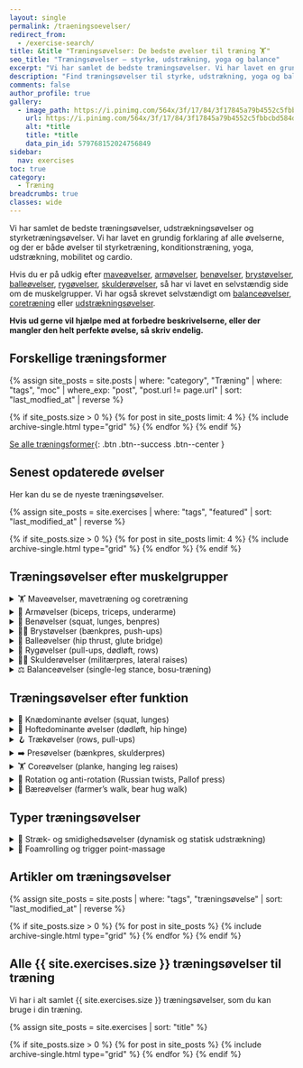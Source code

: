 ```yaml
---
layout: single
permalink: /traeningsoevelser/
redirect_from:
  - /exercise-search/
title: &title "Træningsøvelser: De bedste øvelser til træning 🏋"
seo_title: "Træningsøvelser – styrke, udstrækning, yoga og balance"
excerpt: "Vi har samlet de bedste træningsøvelser. Vi har lavet en grundig forklaring af alle øvelserne, og der er både øvelser til styrketræning, konditionstræning, yoga, udstrækning, mobilitet og cardio."
description: "Find træningsøvelser til styrke, udstrækning, yoga og balance. Få inspiration til øvelser, der forbedrer din mobilitet, stabilitet og styrke."
comments: false
author_profile: true
gallery:
  - image_path: https://i.pinimg.com/564x/3f/17/84/3f17845a79b4552c5fbbcbd584d1c36a.jpg
    url: https://i.pinimg.com/564x/3f/17/84/3f17845a79b4552c5fbbcbd584d1c36a.jpg
    alt: *title
    title: *title
    data_pin_id: 579768152024756849
sidebar:
  nav: exercises
toc: true
category:
  - Træning
breadcrumbs: true
classes: wide
---
```


Vi har samlet de bedste træningsøvelser, udstrækningsøvelser og styrketræningsøvelser. Vi har lavet en grundig forklaring af alle øvelserne, og der er både øvelser til styrketræning, konditionstræning, yoga, udstrækning, mobilitet og cardio.

Hvis du er på udkig efter [maveøvelser](/maveoevelser/), [armøvelser](/arme-triceps-biceps/), [benøvelser](/benoevelser/), [brystøvelser](/brystoevelser/), [balleøvelser](/balleoevelser/), [rygøvelser](/rygoevelser/), [skulderøvelser](/skulderoevelser/), så har vi lavet en selvstændig side om de muskelgrupper. Vi har også skrevet selvstændigt om [balanceøvelser](/balance/), [coretræning](/core/) eller [udstrækningsøvelser](/udstraekning-udspaending/).

**Hvis ud gerne vil hjælpe med at forbedre beskrivelserne, eller der mangler den helt perfekte øvelse, så skriv endelig.**

## Forskellige træningsformer

{% assign site_posts = site.posts | where: "category", "Træning" | where: "tags", "moc" | where_exp: "post", "post.url != page.url" | sort: "last_modfied_at" | reverse %}

<div class="feature__wrapper" markdown="1">

{% if site_posts.size > 0 %}
  {% for post in site_posts limit: 4 %}
    {% include archive-single.html type="grid" %}
  {% endfor %}
{% endif %}

[Se alle træningsformer](/traeningsformer/){: .btn .btn--success .btn--center }

</div>

## Senest opdaterede øvelser

Her kan du se de nyeste træningsøvelser.

<div class="feature__wrapper">

{% assign site_posts = site.exercises | where: "tags", "featured" | sort: "last_modified_at" | reverse %}

{% if site_posts.size > 0 %}
  {% for post in site_posts limit: 4 %}
    {% include archive-single.html type="grid" %}
  {% endfor %}
{% endif %}

</div>

## Træningsøvelser efter muskelgrupper

<details markdown="1" class="faq">
  <summary>🏋️ Maveøvelser, mavetræning og coretræning</summary>

Vi har en lang række maveøvelser, der styrker din core og kropsstamme. Øvelserne kan udføres med kropsvægt, håndvægte, elastikker, bolde eller hjul. 

Læs mere om [coretræning](/core/) og [fedttab på maven]({% link _posts/2020-07-07-mavefedt.md %}).

[Se alle maveøvelser](/maveoevelser/).
</details>

<details markdown="1" class="faq">
  <summary>💪 Armøvelser (biceps, triceps, underarme)</summary>

Vi har samlet de bedste armøvelser til biceps, triceps og underarme – både med frie vægte og kropsvægt. 

Læs mere om [armøvelser her](/arme-triceps-biceps/).
</details>

<details markdown="1" class="faq">
  <summary>🦵 Benøvelser (squat, lunges, benpres)</summary>

Bentræning kan foregå både med frie vægte og maskiner. Squat, lunges og dødløft er fundamentale øvelser, men vi dækker også leg extensions, benpres og træning med Safety Squat Bar.

[Tjek alle benøvelser](/benoevelser/).
</details>

<details markdown="1" class="faq">
  <summary>🏋️‍♂️ Brystøvelser (bænkpres, push-ups)</summary>

Træn dit bryst effektivt med vægtstang, håndvægte, kabler eller elastikker. Vi guider dig til den bedste teknik og variation.

[Se alle brystøvelser](/brystoevelser/).
</details>

<details markdown="1" class="faq">
  <summary>🍑 Balleøvelser (hip thrust, glute bridge)</summary>

Ballemusklerne arbejder i mange bevægelser. Vi har samlet de mest effektive øvelser, som du kan lave både hjemme og i træningscenteret.

[Se alle balleøvelser](/balleoevelser/).
</details>

<details markdown="1" class="faq">
  <summary>💪 Rygøvelser (pull-ups, dødløft, rows)</summary>

Din ryg skal udfordres med effektive øvelser. Rows og pull-ups træner ryggen i både horisontale og vertikale træk, mens dødløft aktiverer hele bagsiden.

[Se alle rygøvelser](/rygoevelser/).
</details>

<details markdown="1" class="faq">
  <summary>🏋️‍♀️ Skulderøvelser (militærpres, lateral raises)</summary>

Skuldertræning kræver en god balance mellem styrke og stabilitet. Læs om træning af bagskulderen, rotatormanchetten og variationer af presøvelser.

[Se alle skulderøvelser](/skulderoevelser/).
</details>

<details markdown="1" class="faq">
  <summary>⚖️ Balanceøvelser (single-leg stance, bosu-træning)</summary>

Balancetræning er vigtigt for skadesforebyggelse og stabilitet. Vi gennemgår de bedste balanceøvelser, du kan integrere i din træning.

[Læs mere om balance og balanceøvelser](/balance/).
</details>

## Træningsøvelser efter funktion

<details markdown="1" class="faq">
  <summary>🦵 Knædominante øvelser (squat, lunges)</summary>

Knædominerede øvelser aktiverer forlår, baglår og baller. Squat og lunges er essentielle for underkropsstyrke.

[Se knædominante øvelser](/knaedominante-oevelser/)
</details>

<details markdown="1" class="faq">
  <summary>🍑 Hoftedominante øvelser (dødløft, hip hinge)</summary>

Hoftedominerede øvelser fokuserer på baglår, baller og den nedre ryg. En korrekt hip hinge-teknik er afgørende for at løfte tungt uden at overbelaste ryggen.

[Se hoftedominante øvelser](/hoftedominante-oevelser/)
</details>

<details markdown="1" class="faq">
  <summary>🪝 Trækøvelser (rows, pull-ups)</summary>

Trækøvelser træner øvre ryg, skuldre og biceps. Vi ser på både horisontale træk som barbell row og vertikale træk som pull-ups.

[Se alle trækøvelser](/traekoevelser/)
</details>

<details markdown="1" class="faq">
  <summary>➡️ Presøvelser (bænkpres, skulderpres)</summary>

Presøvelser styrker bryst, skuldre og triceps. Horisontale pres involverer bænkpres, mens vertikale pres inkluderer skulderpres og dips.

[Se alle presøvelser](/presoevelser/)
</details>

<details markdown="1" class="faq">
  <summary>🏋️ Coreøvelser (planke, hanging leg raises)</summary>

Core-træning handler om stabilitet i mave, bækken og ryg. Vi gennemgår både statiske og dynamiske øvelser.

[Se alle coreøvelser](/core/)
</details>

<details markdown="1" class="faq">
  <summary>🔄 Rotation og anti-rotation (Russian twists, Pallof press)</summary>

Rotationsøvelser træner skrå mavemuskler, mens anti-rotation styrker kropsstabiliteten.
</details>

<details markdown="1" class="faq">
  <summary>🚶 Bæreøvelser (farmer’s walk, bear hug walk)</summary>

Bæreøvelser forbedrer grebsstyrke, corestabilitet og kropskontrol. Farmer’s walk og bear hug walk er gode eksempler.
</details>

## Typer træningsøvelser

<details markdown="1" class="faq">
  <summary>🤸 Stræk- og smidighedsøvelser (dynamisk og statisk udstrækning)</summary>

Udstrækning bruges i mange idrætsgrene. Dynamiske øvelser forbedrer bevægelighed, mens statiske øger fleksibilitet.

[Læs mere om strækøvelser og smidighedstræning](/udstraekning-udspaending/)
</details>

<details markdown="1" class="faq">
  <summary>🎾 Foamrolling og trigger point-massage</summary>

Foamrolling løsner spændte muskler og trigger points. Lacrossebolde kan bruges til mere præcis massage.

[Læs mere om foamrolling og self-myofascial release](/foamrolling-foamroller-lacrossebolde/).
</details>

## Artikler om træningsøvelser

<div class="feature__wrapper">

{% assign site_posts = site.posts | where: "tags", "træningsøvelse" | sort: "last_modified_at" | reverse %}

{% if site_posts.size > 0 %}
  {% for post in site_posts %}
    {% include archive-single.html type="grid" %}
  {% endfor %}
{% endif %}

</div>

## Alle {{ site.exercises.size }} træningsøvelser til træning

Vi har i alt samlet {{ site.exercises.size }} træningsøvelser, som du kan bruge i din træning.

<div class="feature__wrapper">

{% assign site_posts = site.exercises | sort: "title" %}

{% if site_posts.size > 0 %}
  {% for post in site_posts %}
    {% include archive-single.html type="grid" %}
  {% endfor %}
{% endif %}

</div>
